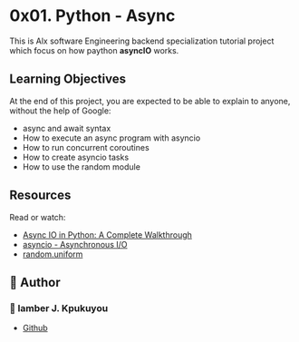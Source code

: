 # 0x01. Python - Async

<p>This is Alx software Engineering backend specialization tutorial project which focus on how paython <b>asyncIO</b> works.</p>

## Learning Objectives

At the end of this project, you are expected to be able to explain to anyone, without the help of Google:

- async and await syntax
- How to execute an async program with asyncio
- How to run concurrent coroutines
- How to create asyncio tasks
- How to use the random module

## Resources

Read or watch:

- [Async IO in Python: A Complete Walkthrough](https://realpython.com/async-io-python/)
- [asyncio - Asynchronous I/O](https://docs.python.org/3/library/asyncio.html)
- [random.uniform](https://docs.python.org/3/library/random.html#random.uniform)

## :pencil: **Author**

### :man: lamber J. Kpukuyou

- [Github](https://github.com/Lamber22)
